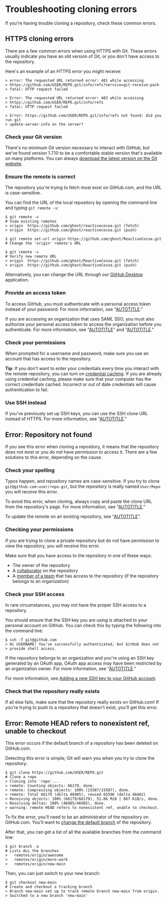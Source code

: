 # Troubleshooting cloning errors

If you're having trouble cloning a repository, check these common errors.

## HTTPS cloning errors

There are a few common errors when using HTTPS with Git. These errors usually indicate you have an old version of Git, or you don't have access to the repository.

Here's an example of an HTTPS error you might receive:

```shell
> error: The requested URL returned error: 401 while accessing
> https://github.com/USER/REPO.git/info/refs?service=git-receive-pack
> fatal: HTTP request failed
```

```shell
> Error: The requested URL returned error: 403 while accessing
> https://github.com/USER/REPO.git/info/refs
> fatal: HTTP request failed
```

```shell
> Error: https://github.com/USER/REPO.git/info/refs not found: did you run git
> update-server-info on the server?
```

### Check your Git version

There's no minimum Git version necessary to interact with GitHub, but we've found version 1.7.10 to be a comfortable stable version that's available on many platforms. You can always [download the latest version on the Git website](https://git-scm.com/downloads).

### Ensure the remote is correct

The repository you're trying to fetch must exist on GitHub.com, and the URL is case-sensitive.

You can find the URL of the local repository by opening the command line and
typing `git remote -v`:

```shell
$ git remote -v
# View existing remotes
> origin  https://github.com/ghost/reactivecocoa.git (fetch)
> origin  https://github.com/ghost/reactivecocoa.git (push)

$ git remote set-url origin https://github.com/ghost/ReactiveCocoa.git
# Change the 'origin' remote's URL

$ git remote -v
# Verify new remote URL
> origin  https://github.com/ghost/ReactiveCocoa.git (fetch)
> origin  https://github.com/ghost/ReactiveCocoa.git (push)
```

Alternatively, you can change the URL through our
[GitHub Desktop](https://desktop.github.com/) application.

### Provide an access token

To access GitHub, you must authenticate with a personal access token instead of your password. For more information, see "[AUTOTITLE](/authentication/keeping-your-account-and-data-secure/creating-a-personal-access-token)."

If you are accessing an organization that uses SAML SSO, you must also authorize your personal access token to access the organization before you authenticate. For more information, see "[AUTOTITLE](/authentication/authenticating-with-saml-single-sign-on/about-authentication-with-saml-single-sign-on)" and "[AUTOTITLE](/authentication/authenticating-with-saml-single-sign-on/authorizing-a-personal-access-token-for-use-with-saml-single-sign-on)."

### Check your permissions

When prompted for a username and password, make sure you use an account that has access to the repository.

<div class="ghd-spotlight ghd-spotlight-tip border rounded-1 my-3 p-3 f5 color-border-accent-emphasis color-bg-accent">

**Tip**: If you don't want to enter your credentials every time you interact with the remote repository, you can turn on [credential caching](/get-started/getting-started-with-git/caching-your-github-credentials-in-git). If you are already using credential caching, please make sure that your computer has the correct credentials cached. Incorrect or out of date credentials will cause authentication to fail.

</div>

### Use SSH instead

If you've previously set up SSH keys, you can use the SSH clone URL instead of HTTPS.  For more information, see "[AUTOTITLE](/get-started/getting-started-with-git/about-remote-repositories)."

## Error: Repository not found

If you see this error when cloning a repository, it means that the repository does not exist or you do not have permission to access it. There are a few solutions to this error, depending on the cause.

### Check your spelling

Typos happen, and repository names are case-sensitive.  If you try to clone `git@github.com:user/repo.git`, but the repository is really named `User/Repo` you will receive this error.

To avoid this error, when cloning, always copy and paste the clone URL from the repository's page. For more information, see "[AUTOTITLE](/repositories/creating-and-managing-repositories/cloning-a-repository)."

To update the remote on an existing repository, see "[AUTOTITLE](/get-started/getting-started-with-git/managing-remote-repositories)".

### Checking your permissions

If you are trying to clone a private repository but do not have permission to view the repository, you will receive this error.

Make sure that you have access to the repository in one of these ways:

- The owner of the repository
- A [collaborator](/account-and-profile/setting-up-and-managing-your-personal-account-on-github/managing-access-to-your-personal-repositories/inviting-collaborators-to-a-personal-repository) on the repository
- A [member of a team](/organizations/organizing-members-into-teams/adding-organization-members-to-a-team) that has access to the repository (if the repository belongs to an organization)

### Check your SSH access

In rare circumstances, you may not have the proper SSH access to a repository.

You should ensure that the SSH key you are using is attached to your personal account on GitHub. You can check this by typing
the following into the command line:

```shell
$ ssh -T git@github.com
> Hi USERNAME! You've successfully authenticated, but GitHub does not
> provide shell access.
```

If the repository belongs to an organization and you're using an SSH key generated by an OAuth app, OAuth app access may have been restricted by an organization owner. For more information, see "[AUTOTITLE](/organizations/managing-oauth-access-to-your-organizations-data/about-oauth-app-access-restrictions)."

For more information, see [Adding a new SSH key to your GitHub account](/authentication/connecting-to-github-with-ssh/adding-a-new-ssh-key-to-your-github-account).

### Check that the repository really exists

If all else fails, make sure that the repository really exists on GitHub.com!
If you're trying to push to a repository that doesn't exist, you'll get this error.

## Error: Remote HEAD refers to nonexistent ref, unable to checkout

This error occurs if the default branch of a repository has been deleted on GitHub.com.

Detecting this error is simple; Git will warn you when you try to clone the repository:

```shell
$ git clone https://github.com/USER/REPO.git
# Clone a repo
> Cloning into 'repo'...
> remote: Counting objects: 66179, done.
> remote: Compressing objects: 100% (15587/15587), done.
> remote: Total 66179 (delta 46985), reused 65596 (delta 46402)
> Receiving objects: 100% (66179/66179), 51.66 MiB | 667 KiB/s, done.
> Resolving deltas: 100% (46985/46985), done.
> warning: remote HEAD refers to nonexistent ref, unable to checkout.
```

To fix the error, you'll need to be an administrator of the repository on GitHub.com.
You'll want to [change the default branch](/repositories/configuring-branches-and-merges-in-your-repository/managing-branches-in-your-repository/changing-the-default-branch) of the repository.

After that, you can get a list of all the available branches from the command line:

```shell
$ git branch -a
# Lists ALL the branches
>   remotes/origin/awesome
>   remotes/origin/more-work
>   remotes/origin/new-main
```

Then, you can just switch to your new branch:

```shell
$ git checkout new-main
# Create and checkout a tracking branch
> Branch new-main set up to track remote branch new-main from origin.
> Switched to a new branch 'new-main'
```
